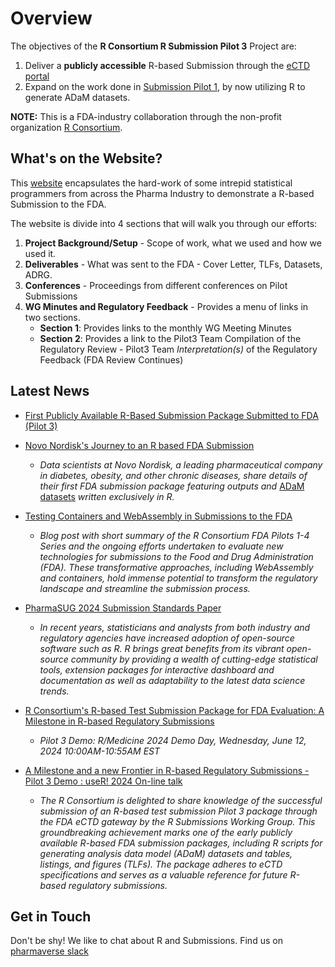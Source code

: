 # Overview

The objectives of the **R Consortium R Submission Pilot 3** Project are:  

1. Deliver a **publicly accessible** R-based Submission through the [eCTD portal](https://www.fda.gov/drugs/electronic-regulatory-submission-and-review/electronic-common-technical-document-ectd)
1. Expand on the work done in [Submission Pilot 1](https://rconsortium.github.io/submissions-pilot1/), by now utilizing R to generate ADaM datasets.


**NOTE:** This is a FDA-industry collaboration through the non-profit organization [R Consortium](https://www.r-consortium.org/).


## What's on the Website?

This [website](https://rconsortium.github.io/submissions-pilot3-adam/main/) encapsulates the hard-work of some intrepid statistical programmers from across the Pharma Industry
to demonstrate a R-based Submission to the FDA. 

The website is divide into 4 sections that will walk you through our efforts:

1. **Project Background/Setup** - Scope of work, what we used and how we used it.
1. **Deliverables** - What was sent to the FDA - Cover Letter, TLFs, Datasets, ADRG.
1. **Conferences** - Proceedings from different conferences on Pilot Submissions
1. **WG Minutes and Regulatory Feedback** - Provides a menu of links in two sections.
      - **Section 1**: Provides links to the monthly WG Meeting Minutes
      - **Section 2**: Provides a link to the Pilot3 Team Compilation of the Regulatory Review
             - Pilot3 Team *Interpretation(s)* of the Regulatory Feedback (FDA Review Continues)


## Latest News

* [First Publicly Available R-Based Submission Package Submitted to FDA (Pilot 3)](https://www.r-consortium.org/announcement/2023/09/11/first-publicly-available-r-based-submission-package-submitted-to-fda-pilot-3)

* [Novo Nordisk's Journey to an R based FDA Submission](https://www.youtube.com/watch?v=t33dS17QHuA)
    - *Data scientists at Novo Nordisk, a leading pharmaceutical company in diabetes, obesity, and other chronic diseases, share details of their first FDA submission package featuring outputs and* [ADaM datasets](https://www.cdisc.org/standards/foundational/adam) *written exclusively in R.*


* [Testing Containers and WebAssembly in Submissions to the FDA](https://pharmaverse.github.io/blog/posts/2024-02-01_containers_webassembly_submission/containers_and_webassembly_submissions.html)

    - *Blog post with short summary of the R Consortium FDA Pilots 1-4 Series and the ongoing efforts undertaken to evaluate new technologies for submissions to the Food and Drug Administration (FDA). These transformative approaches, including WebAssembly and containers, hold immense potential to transform the regulatory landscape and streamline the submission process.*

* [PharmaSUG 2024 Submission Standards Paper](https://www.pharmasug.org/us/2024/papers.html#SS-344)

    - *In recent years, statisticians and analysts from both industry and regulatory agencies have increased adoption of open-source software such as R. R brings great benefits from its vibrant open-source community by providing a wealth of cutting-edge statistical tools, extension packages for interactive dashboard and documentation as well as adaptability to the latest data science trends.*

* [R Consortium's R-based Test Submission Package for FDA Evaluation: A Milestone in R-based Regulatory Submissions](https://rconsortium.github.io/RMedicine_2024/Program.html)

    - *Pilot 3 Demo: R/Medicine 2024 Demo Day, Wednesday, June 12, 2024 10:00AM-10:55AM EST*

* [A Milestone and a new Frontier in R-based Regulatory Submissions - Pilot 3 Demo : useR! 2024 On-line talk](https://www.youtube.com/watch?v=vPmNdHTVYm8&list=PL77T87Q0eoJhsC203plZ1H4p21AGrM9rl&index=12)

   - *The R Consortium is delighted to share knowledge of the successful submission of an R-based test submission Pilot 3 package through the FDA eCTD gateway by the R Submissions Working Group. This groundbreaking achievement marks one of the early publicly available R-based FDA submission packages, including R scripts for generating analysis data model (ADaM) datasets and tables, listings, and figures (TLFs). The package adheres to eCTD specifications and serves as a valuable reference for future R-based regulatory submissions.*

## Get in Touch

Don't be shy!  We like to chat about R and Submissions. Find us on [pharmaverse slack](https://pharmaverse.slack.com/archives/C030EB2M4GM)

